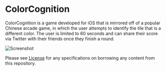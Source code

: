 ColorCognition
==============
ColorCognition is a game developed for iOS that is mirrored off of a popular Chinese arcade game, in which the user attempts to identify the tile that is a different color. The user is limited to 60 seconds and can share their score via Twitter with their friends once they finish a round. 

![Screenshot](https://raw.githubusercontent.com/kunzmainali/ColorCognition/master/Screens/iOS%20Simulator%20Screen%20shot%20Nov%2027,%202014,%209.55.41%20PM.png "Screenshot")

Please see [License](LICENSE.txt) for any specifications on borrowing any content from this repository.
